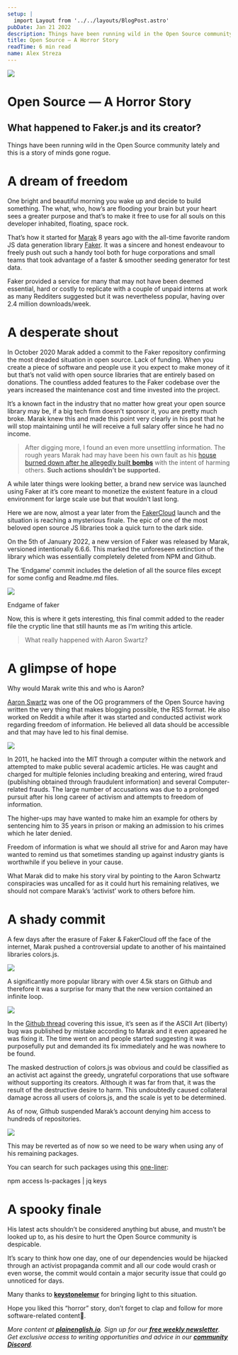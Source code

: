```yaml
---
setup: |
  import Layout from '../../layouts/BlogPost.astro'
pubDate: Jan 21 2022
description: Things have been running wild in the Open Source community lately and this is a story of minds gone rogue. One bright and beautiful morning you wake up and decide to build something. The what, who…
title: Open Source — A Horror Story
readTime: 6 min read
name: Alex Streza
---
```


![](https://miro.medium.com/max/1400/1*MuKzDwX6gFMou3h4FTfYqg.png)

# Open Source — A Horror Story

## What happened to Faker.js and its creator?

Things have been running wild in the Open Source community lately and this is a story of minds gone rogue.

# A dream of freedom

One bright and beautiful morning you wake up and decide to build something. The what, who, how’s are flooding your brain but your heart sees a greater purpose and that’s to make it free to use for all souls on this developer inhabited, floating, space rock.

That’s how it started for [Marak](https://github.com/Marak) 8 years ago with the all-time favorite random JS data generation library [Faker](https://www.npmjs.com/package/faker). It was a sincere and honest endeavour to freely push out such a handy tool both for huge corporations and small teams that took advantage of a faster & smoother seeding generator for test data.

Faker provided a service for many that may not have been deemed essential, hard or costly to replicate with a couple of unpaid interns at work as many Redditers suggested but it was nevertheless popular, having over 2.4 million downloads/week.

# A desperate shout

In October 2020 Marak added a commit to the Faker repository confirming the most dreaded situation in open source. Lack of funding. When you create a piece of software and people use it you expect to make money of it but that’s not valid with open source libraries that are entirely based on donations. The countless added features to the Faker codebase over the years increased the maintenance cost and time invested into the project.

It’s a known fact in the industry that no matter how great your open source library may be, if a big tech firm doesn’t sponsor it, you are pretty much broke. Marak knew this and made this point very clearly in his post that he will stop maintaining until he will receive a full salary offer since he had no income.

> After digging more, I found an even more unsettling information. The rough years Marak had may have been his own fault as his [house burned down after he allegedly built **bombs**](https://abc7ny.com/suspicious-package-queens-astoria-fire/6425363/) with the intent of harming others. **Such actions shouldn’t be supported.**

A while later things were looking better, a brand new service was launched using Faker at it’s core meant to monetize the existent feature in a cloud environment for large scale use but that wouldn’t last long.

Here we are now, almost a year later from the [FakerCloud](http://fakercloud.com/) launch and the situation is reaching a mysterious finale. The epic of one of the most beloved open source JS libraries took a quick turn to the dark side.

On the 5th of January 2022, a new version of Faker was released by Marak, versioned intentionally 6.6.6. This marked the unforeseen extinction of the library which was essentially completely deleted from NPM and Github.

The ‘Endgame’ commit includes the deletion of all the source files except for some config and Readme.md files.

![](https://miro.medium.com/max/1400/1*_iZpSTfzBrbvZJNUqqPzmw.png)

Endgame of faker

Now, this is where it gets interesting, this final commit added to the reader file the cryptic line that still haunts me as I’m writing this article.

> What really happened with Aaron Swartz?

# A glimpse of hope

Why would Marak write this and who is Aaron?

[Aaron Swartz](https://www.internethalloffame.org/inductees/aaron-swartz) was one of the OG programmers of the Open Source having written the very thing that makes blogging possible, the RSS format. He also worked on Reddit a while after it was started and conducted activist work regarding freedom of information. He believed all data should be accessible and that may have led to his final demise.

![](https://miro.medium.com/max/1400/0*Y0BThjtCoSmboug5)

In 2011, he hacked into the MIT through a computer within the network and attempted to make public several academic articles. He was caught and charged for multiple felonies including breaking and entering, wired fraud (publishing obtained through fraudulent information) and several Computer-related frauds. The large number of accusations was due to a prolonged pursuit after his long career of activism and attempts to freedom of information.

The higher-ups may have wanted to make him an example for others by sentencing him to 35 years in prison or making an admission to his crimes which he later denied.

Freedom of information is what we should all strive for and Aaron may have wanted to remind us that sometimes standing up against industry giants is worthwhile if you believe in your cause.

What Marak did to make his story viral by pointing to the Aaron Schwartz conspiracies was uncalled for as it could hurt his remaining relatives, we should not compare Marak’s ‘activist’ work to others before him.

# A shady commit

A few days after the erasure of Faker & FakerCloud off the face of the internet, Marak pushed a controversial update to another of his maintained libraries colors.js.

![](https://miro.medium.com/max/1250/1*gIyxPj1_LnU4eplWFZQ6iQ.png)

A significantly more popular library with over 4.5k stars on Github and therefore it was a surprise for many that the new version contained an infinite loop.

![](https://miro.medium.com/max/1400/0*USBcn4LQXrnyVtms.png)

In the [Github thread](https://github.com/Marak/colors.js/issues/285) covering this issue, it’s seen as if the ASCII Art (liberty) bug was published by mistake according to Marak and it even appeared he was fixing it. The time went on and people started suggesting it was purposefully put and demanded its fix immediately and he was nowhere to be found.

The masked destruction of colors.js was obvious and could be classified as an activist act against the greedy, ungrateful corporations that use software without supporting its creators. Although it was far from that, it was the result of the destructive desire to harm. This undoubtedly caused collateral damage across all users of colors.js, and the scale is yet to be determined.

As of now, Github suspended Marak’s account denying him access to hundreds of repositories.

![](https://miro.medium.com/max/1400/1*0v-JoTaESijjEzXlcg5wRw.png)

This may be reverted as of now so we need to be wary when using any of his remaining packages.

You can search for such packages using this [one-liner](https://twitter.com/bitandbang/status/1480621529335533570):

npm access ls-packages | jq keys

# A spooky finale

His latest acts shouldn’t be considered anything but abuse, and mustn’t be looked up to, as his desire to hurt the Open Source community is despicable.

It’s scary to think how one day, one of our dependencies would be hijacked through an activist propaganda commit and all our code would crash or even worse, the commit would contain a major security issue that could go unnoticed for days.

Many thanks to [**keystonelemur**](https://twitter.com/keystonelemur?s=20) for bringing light to this situation.

Hope you liked this “horror” story, don’t forget to clap and follow for more software-related content🚀.

_More content at_ [**_plainenglish.io_**](http://plainenglish.io/)_. Sign up for our_ [**_free weekly newsletter_**](http://newsletter.plainenglish.io/)_. Get exclusive access to writing opportunities and advice in our_ [**_community Discord_**](https://discord.gg/GtDtUAvyhW)_._
